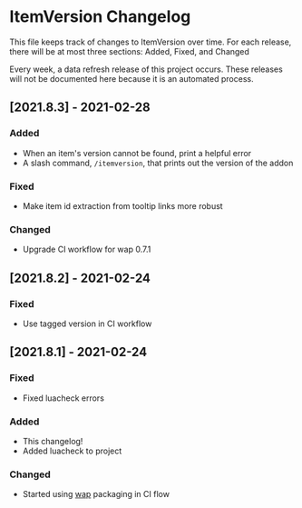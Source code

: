 # ItemVersion Changelog

This file keeps track of changes to ItemVersion over time. For each release, there will be at most
three sections: Added, Fixed, and Changed

Every week, a data refresh release of this project occurs. These releases will not be documented
here because it is an automated process.

## [2021.8.3] - 2021-02-28

### Added

- When an item's version cannot be found, print a helpful error
- A slash command, `/itemversion`, that prints out the version of the addon

### Fixed

- Make item id extraction from tooltip links more robust

### Changed

- Upgrade CI workflow for wap 0.7.1

## [2021.8.2] - 2021-02-24

### Fixed

- Use tagged version in CI workflow

## [2021.8.1] - 2021-02-24

### Fixed

- Fixed luacheck errors

### Added

- This changelog!
- Added luacheck to project

### Changed

- Started using [wap](https://github.com/t-mart/wap) packaging in CI flow

